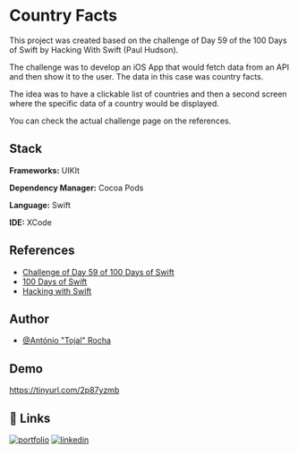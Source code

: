 
# Country Facts

This project was created based on the challenge of Day 59 of the 100 Days of Swift by Hacking With Swift (Paul Hudson).

The challenge was to develop an iOS App that would fetch data from an API and then show it to the user. The data in this case was country facts.

The idea was to have a clickable list of countries and then a second screen where the specific data of a country would be displayed.

You can check the actual challenge page on the references.


## Stack

**Frameworks:** UIKIt

**Dependency Manager:** Cocoa Pods

**Language:** Swift

**IDE:** XCode


## References

 - [Challenge of Day 59 of 100 Days of Swift](https://www.hackingwithswift.com/guide/6/3/challenge)
 - [100 Days of Swift](https://www.hackingwithswift.com/100/)
 - [Hacking with Swift](https://www.hackingwithswift.com/)


## Author

- [@António "Tojal" Rocha](https://github.com/T0jal)


## Demo

https://tinyurl.com/2p87yzmb

## 🔗 Links
[![portfolio](https://img.shields.io/badge/my_portfolio-000?style=for-the-badge&logo=ko-fi&logoColor=white)](https://tojal.pt/)
[![linkedin](https://img.shields.io/badge/linkedin-0A66C2?style=for-the-badge&logo=linkedin&logoColor=white)](https://www.linkedin.com/antoniopedrosilvarocha)
